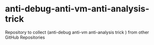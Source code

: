 # anti-debug-anti-vm-anti-analysis-trick
Repository to collect (anti-debug anti-vm anti-analysis trick ) from other GitHub Repositories
